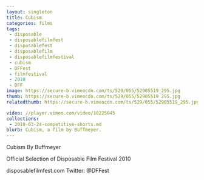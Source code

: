 ```yaml
---
layout: singleton
title: Cubism
categories: films
tags:
 - disposable
 - disposablefilmfest
 - disposablefest
 - disposablefilm
 - disposablefilmfestival
 - cubism
 - DFFest
 - filmfestival
 - 2010
 - DFF
image: https://secure-b.vimeocdn.com/ts/529/055/52905519_295.jpg
thumb: https://secure-b.vimeocdn.com/ts/529/055/52905519_295.jpg
relatedthumb: https://secure-b.vimeocdn.com/ts/529/055/52905519_295.jpg

video: //player.vimeo.com/video/10225045
collections:
 - 2010-03-24-competitive-shorts.md
blurb: Cubism, a film by Buffmeyer.
---
```


Cubism
By Buffmeyer

Official Selection of Disposable Film Festival 2010

disposablefilmfest.com
Twitter: @DFFest